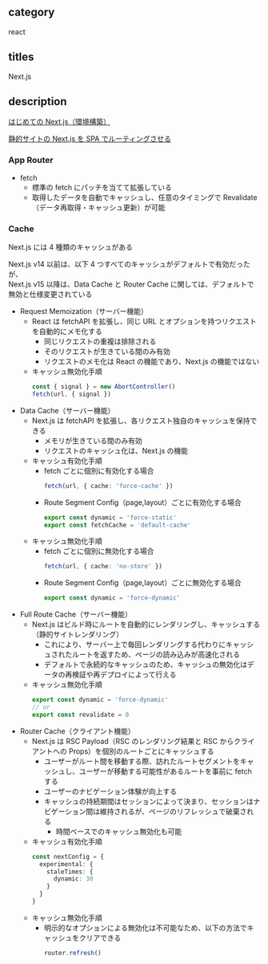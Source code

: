 ## category

react

## titles

Next.js

## description

<a href="https://qiita.com/kurosame/items/68159bf1c900915bdba1" target="_blank">はじめての Next.js（環境構築）</a>

<a href="https://kurosame-th.hatenadiary.com/entry/2021/08/04/150426" target="_blank">静的サイトの Next.js を SPA でルーティングさせる</a>

### App Router

- fetch
  - 標準の fetch にパッチを当てて拡張している
  - 取得したデータを自動でキャッシュし、任意のタイミングで Revalidate（データ再取得・キャッシュ更新）が可能

### Cache

Next.js には 4 種類のキャッシュがある

Next.js v14 以前は、以下 4 つすべてのキャッシュがデフォルトで有効だったが、  
Next.js v15 以降は、Data Cache と Router Cache に関しては、デフォルトで無効と仕様変更されている

- Request Memoization（サーバー機能）
  - React は fetchAPI を拡張し、同じ URL とオプションを持つリクエストを自動的にメモ化する
    - 同じリクエストの重複は排除される
    - そのリクエストが生きている間のみ有効
    - リクエストのメモ化は React の機能であり、Next.js の機能ではない
  - キャッシュ無効化手順
    ```ts
    const { signal } = new AbortController()
    fetch(url, { signal })
    ```
- Data Cache（サーバー機能）
  - Next.js は fetchAPI を拡張し、各リクエスト独自のキャッシュを保持できる
    - メモリが生きている間のみ有効
    - リクエストのキャッシュ化は、Next.js の機能
  - キャッシュ有効化手順
    - fetch ごとに個別に有効化する場合
      ```ts
      fetch(url, { cache: 'force-cache' })
      ```
    - Route Segment Config（page,layout）ごとに有効化する場合
      ```ts
      export const dynamic = 'force-static'
      export const fetchCache = 'default-cache'
      ```
  - キャッシュ無効化手順
    - fetch ごとに個別に無効化する場合
      ```ts
      fetch(url, { cache: 'no-store' })
      ```
    - Route Segment Config（page,layout）ごとに無効化する場合
      ```ts
      export const dynamic = 'force-dynamic'
      ```
- Full Route Cache（サーバー機能）
  - Next.js はビルド時にルートを自動的にレンダリングし、キャッシュする（静的サイトレンダリング）
    - これにより、サーバー上で毎回レンダリングする代わりにキャッシュされたルートを返すため、ページの読み込みが高速化される
    - デフォルトで永続的なキャッシュのため、キャッシュの無効化はデータの再検証や再デプロイによって行える
  - キャッシュ無効化手順
    ```ts
    export const dynamic = 'force-dynamic'
    // or
    export const revalidate = 0
    ```
- Router Cache（クライアント機能）
  - Next.js は RSC Payload（RSC のレンダリング結果と RSC からクライアントへの Props）を個別のルートごとにキャッシュする
    - ユーザーがルート間を移動する際、訪れたルートセグメントをキャッシュし、ユーザーが移動する可能性があるルートを事前に fetch する
    - ユーザーのナビゲーション体験が向上する
    - キャッシュの持続期間はセッションによって決まり、セッションはナビゲーション間は維持されるが、ページのリフレッシュで破棄される
      - 時間ベースでのキャッシュ無効化も可能
  - キャッシュ有効化手順
    ```ts
    const nextConfig = {
      experimental: {
        staleTimes: {
          dynamic: 30
        }
      }
    }
    ```
  - キャッシュ無効化手順
    - 明示的なオプションによる無効化は不可能なため、以下の方法でキャッシュをクリアできる
      ```ts
      router.refresh()
      ```
